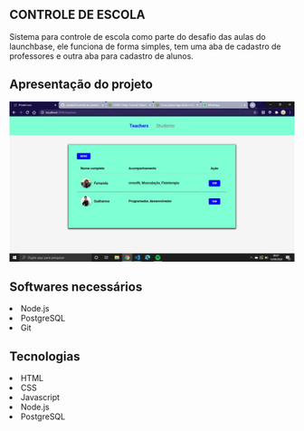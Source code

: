 ## CONTROLE DE ESCOLA 

<p>Sistema para controle de escola como parte do desafio das aulas do launchbase, ele funciona de forma simples, tem uma aba de cadastro de professores e outra aba para cadastro de alunos.</p>

## Apresentação do projeto

<img src="/public/assets/image.jpeg" alt="imagem de apresentação">

## Softwares necessários 

<li>Node.js</li>
<li>PostgreSQL</li>
<li>Git</li>

## Tecnologias 

<li>HTML</li>
<li>CSS</li>
<li>Javascript</li>
<li>Node.js</li>
<li>PostgreSQL</li>


